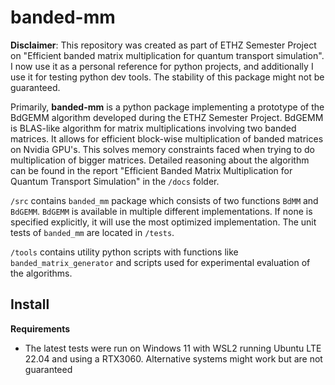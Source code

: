 # banded-mm
**Disclaimer**: This repository was created as part of ETHZ Semester Project on "Efficient banded matrix multiplication for quantum transport simulation". I now use it as a personal reference for python projects, and additionally I use it for testing python dev tools. The stability of this package might not be guaranteed.

Primarily, **banded-mm** is a python package implementing a prototype of the BdGEMM algorithm developed during the ETHZ Semester Project. BdGEMM is BLAS-like algorithm for matrix multiplications involving two banded matrices. It allows for efficient block-wise multiplication of banded matrices on Nvidia GPU's. This solves memory constraints faced when trying to do multiplication of bigger matrices. Detailed reasoning about the algorithm can be found in the report "Efficient Banded Matrix Multiplication for Quantum Transport Simulation" in the `/docs` folder. 

`/src` contains `banded_mm` package which consists of two functions `BdMM` and `BdGEMM`. `BdGEMM` is available in multiple different implementations. If none is specified explicitly, it will use the most optimized implementation. The unit tests of `banded_mm` are located in `/tests`.

`/tools` contains utility python scripts with functions like `banded_matrix_generator` and scripts used for experimental evaluation of the algorithms.

## Install
**Requirements**
+ The latest tests were run on Windows 11 with WSL2 running Ubuntu LTE 22.04 and using a RTX3060. Alternative systems might work but are not guaranteed